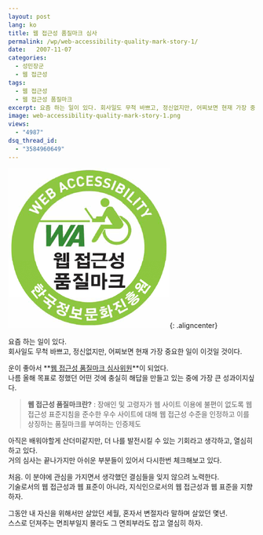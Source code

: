 ```yaml
---
layout: post
lang: ko
title: 웹 접근성 품질마크 심사
permalink: /wp/web-accessibility-quality-mark-story-1/
date:   2007-11-07
categories:
  - 성민장군
  - 웹 접근성
tags:
  - 웹 접근성
  - 웹 접근성 품질마크
excerpt: 요즘 하는 일이 있다. 회사일도 무척 바쁘고, 정신없지만, 어찌보면 현재 가장 중요한 일이 이것일 것이다. 운이 좋아서 웹 접근성 품질마크 심사위원이 되었다. 나름 올해 목표로 정했던 어떤 것에 충실히 해답을 만들고 있는 중에 가장 큰 성과이지싶다. 아직은 배워야할게 산더미같지만,  나를 발전시킬 수 있는 기회라고 생각하고, 열심히 하고 있다. 거의 심사는 끝나가지만 아쉬운 부분들이 있어서 다시한번 체크해보고 있다. 처음. 이 분야에 관심을 가지면서 생각했던 결심들을 잊지 않으려 노력한다. 기술로서의 웹 접근성과 웹 표준이 아니라, 지식인으로서의 웹 접근성과 웹 표준을 지향하자. [...]
image: web-accessibility-quality-mark-story-1.png
views:
  - "4987"
dsq_thread_id:
  - "3584960649"
---
```


![한국정보문화진흥원 웹 접근성 품질마크](/assets/img/2007/071108_img_01.gif){: .aligncenter}

요즘 하는 일이 있다.  
회사일도 무척 바쁘고, 정신없지만, 어찌보면 현재 가장 중요한 일이 이것일 것이다.  

운이 좋아서 **[웹 접근성 품질마크 심사위원](//www.iabf.or.kr/Lab/Certification)**이 되었다.  
나름 올해 목표로 정했던 어떤 것에 충실히 해답을 만들고 있는 중에 가장 큰 성과이지싶다.  

> **웹 접근성 품질마크란?**
> :  장애인 및 고령자가 웹 사이트 이용에 불편이 없도록 웹 접근성 표준지침을 준수한 우수 사이트에 대해 웹 접근성 수준을 인정하고 이를 상징하는 품질마크를 부여하는 인증제도

아직은 배워야할게 산더미같지만, 더 나를 발전시킬 수 있는 기회라고 생각하고, 열심히 하고 있다.  
거의 심사는 끝나가지만 아쉬운 부분들이 있어서 다시한번 체크해보고 있다.

처음. 이 분야에 관심을 가지면서 생각했던 결심들을 잊지 않으려 노력한다.  
기술로서의 웹 접근성과 웹 표준이 아니라, 지식인으로서의 웹 접근성과 웹 표준을 지향하자.

그동안 내 자신을 위해서만 살았던 세월, 혼자서 변절자라 말하며 살았던 몇년.  
스스로 던져주는 면죄부일지 몰라도 그 면죄부라도 잡고 열심히 하자.
